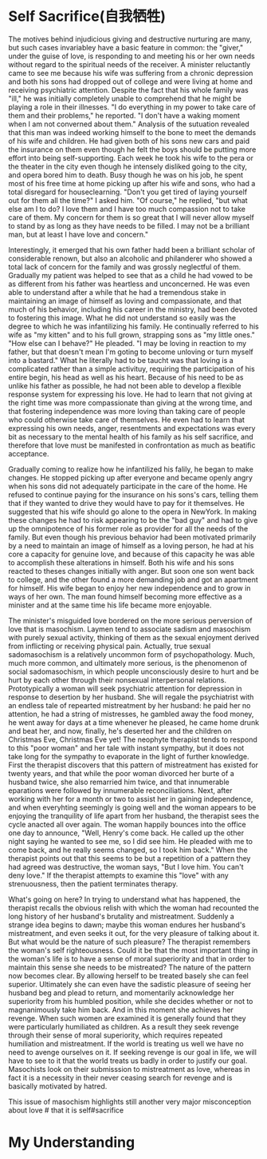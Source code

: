 # Self Sacrifice(自我牺牲)
The motives behind injudicious giving and destructive nurturing are many, but such cases invariabley have a basic feature in common: the "giver," under the guise of love, is responding to and meeting his or her own needs without regard to the spiritual needs of the receiver. A minister reluctantly came to see me because his wife was suffering from a chronic depression and both his sons had dropped out of college and were living at home and receiving psychiatric attention. Despite the fact that his whole family was "ill," he was initially completely unable to comprehend that he might be playing a role in their illnesses. "I do everything in my power to take care of them and their problems," he reported. "I don't have a waking moment when I am not converned about them." Analysis of the sutuation revealed that this man was indeed working himself to the bone to meet the demands of his wife and children. He had given both of his sons new cars and paid the insurance on them even though he felt the boys should be putting more effort into being self-supporting. Each week he took his wife to the pera or the theater in the city even though he intensely disliked going to the city, and opera bored him to death. Busy though he was on his job, he spent most of his free time at home picking up after his wife and sons, who had a total disregard for houseclearning. "Don't you get tired of laying yourself out for them all the time?" I asked him. "Of course," he replied, "but what else am I to do? I love them and I have too much compassion not to take care of them. My concern for them is so great that I will never allow myself to stand by as long as they have needs to be filled. I may not be a brilliant man, but at least I have love and concern."


Interestingly, it emerged that his own father hadd been a brilliant scholar of considerable renown, but also an alcoholic and philanderer who showed a total lack of concern for the family and was grossly neglectful of them. Gradually my patient was helped to see that as a child he had vowed to be as different from his father was heartless and unconcerned. He was even able to understand after a while that he had a tremendous stake in maintaining an image of himself as loving and compassionate, and that much of his behavior, including his career in the ministry, had been devoted to fostering this image. What he did not understand so easily was the degree to which he was infantilizing his family. He continually referred to his wife as "my kitten" and to his full grown, strapping sons as "my little ones." "How else can I behave?" He pleaded. "I may be loving in reaction to my father, but that doesn't mean I'm goting to become unloving or turn myself into a bastard." What he literally had to be taucht was that loving is a complicated rather than a simple activituy, requiring the participation of his entire begin, his head as well as his heart. Because of his need to be as unlike his father as possible, he had not been able to develop a flexible response system for expressing his love. He had to learn that not giving at the right time was more compassionate than giving at the wrong time, and that fostering independence was more loving than taking care of people who could otherwise take care of themselves. He even had to learn that expressing his own needs, anger, resentments and expectations was every bit as necessary to the mental health of his family as his self sacrifice, and therefore that love must be manifested in confrontation as much as beatific acceptance.


Gradually coming to realize how he infantilized his falily, he began to make changes. He stopped picking up after everyone and became openly angry when his sons did not adequately participate in the care of the home. He refused to continue paying for the insurance on his sons's cars, telling them that if they wanted to drive they would have to pay for it themselves. He suggested that his wife should go alone to the opera in NewYork. In making these changes he had to risk appearing to be the "bad guy" and had to give up the omnipotence of his former role as provider for all the needs of the family. But even though his previous behavior had been motivated primarily by a need to maintain an image of himself as a loving person, he had at his core a capacity for genuine love, and because of this capacity he was able to accomplish these alterations in himself. Both his wife and his sons reacted to theses changes initially with anger. But soon one son went back to college, and the other found a more demanding job and got an apartment for himself. His wife began to enjoy her new independence and to grow in ways of her own. The man found himself becoming more effective as a minister and at the same time his life became more enjoyable.


﻿The minister's misguided love bordered on the more serious perversion of love that is masochism. Laymen tend to associate sadism and masochism with purely sexual activity, thinking of them as the sexual enjoyment derived from inflicting or receiving physical pain. Actually, true sexual sadomasochism is a relatively uncommon form of psychopathology. Much, much more common, and ultimately more serious, is the phenomenon of social sadomasochism, in which people unconsciously desire to hurt and be hurt by each other through their nonsexual interpersonal relations. Prototypically a woman will seek psychiatric attention for depression in response to desertion by her husband. She will regale the psychiatrist with an endless tale of repearted mistreatment by her husband: he paid her no attention, he had a string of mistresses, he gambled away the food money, he went away for days at a time whenever he pleased, he came home drunk and beat her, and now, finally, he's deserted her and the children on Christmas Eve, Christmas Eve yet! The neophyte therapist tends to respond to this "poor woman" and her tale with instant sympathy, but it does not take long for the sympathy to evaporate in the light of further knowledge. First the therapist discovers that this pattern of mistreatment has existed for twenty years, and that while the poor woman divorced her burte of a husband twice, she also remarried him twice, and that innumerable eparations were followed by innumerable reconciliations. Next, after working with her for a month or two to assist her in gaining independence, and when everyhting seemingly is going well and the woman appears to be enjoying the tranquility of life apart from her husband, the therapist sees the cycle anacted all over again. The woman happily bounces into the office one day to announce, "Well, Henry's come back. He called up the other night saying he wanted to see me, so I did see him. He pleaded with me to come back, and he really seems changed, so I took him back." When the therapist points out that this seems to be but a repetition of a pattern they had agreed was destructive, the woman says, "But I love him. You can't deny love." If the therapist attempts to examine this "love" with any strenuousness, then the patient terminates therapy.


What's going on here?﻿ In trying to understand what has happened, the therapist recalls the obvious relish with which the woman had recounted the long history of her husband's brutality and mistreatment. Suddenly a strange idea begins to dawn; maybe this woman endures her husband's mistreatment, and even seeks it out, for the very pleasure of talking about it. But what would be the nature of such pleasure? The therapist remembers the woman's self righteousness. Could it be that the most important thing in the woman's life is to have a sense of moral superiority and that in order to maintain this sense she needs to be mistreated? The nature of the pattern now becomes clear. By allowing herself to be treated basely she can feel superior. Ultimately she can even have the sadistic pleasure of seeing her husband beg and plead to return, and momentarily acknowledge her superiority from his humbled position, while she decides whether or not to magnanimously take him back. And in this moment she achieves her revenge. When such women are examined it is generally found that they were particularly humiliated as children. As a result they seek revenge through their sense of moral superiority, which requires repeated humiliation and mistreatment. If the world is treating us well we have no need to avenge ourselves on it. If seeking revenge is our goal in life, we will have to see to it that the world treats us badly in order to justify our goal. Masochists look on their submisssion to mistreatment as love, whereas in fact it is a necessity in their never ceasing search for revenge and is basically motivated by hatred.


This issue of masochism﻿ highlights still another very major misconception about love # that it is self#sacrifice
# My Understanding
